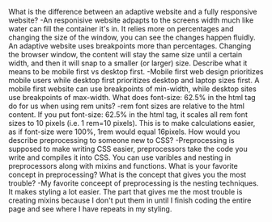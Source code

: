 What is the difference between an adaptive website and a fully responsive website?
-An responisive website adpapts to the screens width much like water can fill the container it's in. It relies more on percentages and changing the size of the window, you can see the changes happen fluidly. An adaptive website uses breakpoints more than percentages. Changing the browser window, the content will stay the same size until a certain width, and then it will snap to a smaller (or larger) size.
Describe what it means to be mobile first vs desktop first.
-Mobile first web design prioritizes mobile users while desktop first prioritizes desktop and laptop sizes first. A mobile first website can use breakpoints of min-width, while desktop sites use breakpoints of max-width.
What does font-size: 62.5% in the html tag do for us when using rem units?
-rem font sizes are relative to the html content. If you put font-size: 62.5% in the html tag, it scales all rem font sizes to 10 pixels (i.e. 1 rem=10 pixels). This is to make calculations easier, as if font-size were 100%, 1rem would equal 16pixels.
How would you describe preprocessing to someone new to CSS?
-Preprocessing is supposed to make writing CSS easier, preprocessors take the code you write and compiles it into CSS. You can use varibles and nesting in preprocessors along with mixins and functions.
What is your favorite concept in preprocessing? What is the concept that gives you the most trouble?
-My favorite conceept of preprocessing is the nesting techniques. It makes styling a lot easier. The part that gives me the most trouble is creating mixins because I don't put them in until I finish coding the entire page and see where I have repeats in my styling.